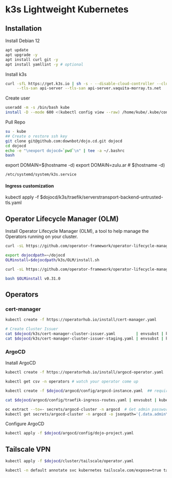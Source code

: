 k3s Lightweight Kubernetes
==========================

Installation
------------

Install Debian 12

```bash
apt update
apt upgrade -y
apt install curl git -y
apt install yamllint -y # optional
```

Install k3s

```bash
curl -sfL https://get.k3s.io | sh -s - --disable-cloud-controller --cluster-domain zulu.ar \
     --tls-san api-server --tls-san api-server.vaquita-morray.ts.net
```

Create user


```bash
useradd -m -s /bin/bash kube
install -D --mode 600 <(kubectl config view --raw) /home/kube/.kube/config
```

Pull Repo

```bash
su - kube
## Create o restore ssh key
git clone git@github.com:downbot/dojo.cd.git dojocd
cd dojocd
echo -e "\nexport dojocd=`pwd`\n" | tee -a ~/.bashrc
bash
```

export DOMAIN=$(hostname -d)
export DOMAIN=zulu.ar  # $(hostname -d)

`/etc/systemd/system/k3s.service`


#### Ingress customization
kubectl apply -f $dojocd/k3s/traefik/serverstransport-backend-untrusted-tls.yaml


Operator Lifecycle Manager (OLM)
--------------------------------
Install Operator Lifecycle Manager (OLM), a tool to help manage the Operators running on your cluster.

```bash
curl -sL https://github.com/operator-framework/operator-lifecycle-manager/releases/download/v0.31.0/install.sh | bash -s v0.31.0
```

```bash
export dojocdpath=~/dojocd
OLMinstall=$dojocdpath/k3s/OLM/install.sh

curl -sL https://github.com/operator-framework/operator-lifecycle-manager/releases/download/v0.31.0/install.sh -o $OLMinstall

bash $OLMinstall v0.31.0
```

Operators
---------

### cert-manager

```bash
kubectl create -f https://operatorhub.io/install/cert-manager.yaml

# Create Cluster Issuer
cat $dojocd/k3s/cert-manager-cluster-issuer.yaml         | envsubst | kubectl apply -f-
cat $dojocd/k3s/cert-manager-cluster-issuer-staging.yaml | envsubst | kubectl apply -f-
```

### ArgoCD

Inatall ArgoCD

```bash
kubectl create -f https://operatorhub.io/install/argocd-operator.yaml

kubectl get csv -n operators # watch your operator come up

kubectl create -f $dojocd/argocd/config/argocd-instance.yaml  ## require operator to install crd

cat $dojocd/argocd/config/traefik-ingress-routes.yaml | envsubst | kubectl apply -f-  # create traefik ingress routes

oc extract --to=- secrets/argocd-cluster -n argocd  # Get admin password with oc
kubectl get secrets/argocd-cluster -n argocd -o jsonpath='{.data.admin\.password}' | base64 -d
```

Configure ArgoCD

```bash
kubectl apply -f $dojocd/argocd/config/dojo-project.yaml
```


Tailscale VPN
-------------

```bash
kubectl apply -f $dojocd/cluster/tailscale/operator.yaml

kubectl -n default annotate svc kubernetes tailscale.com/expose=true tailscale.com/hostname=api-server
```

